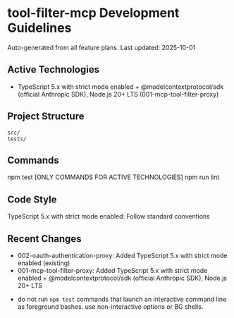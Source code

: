 # tool-filter-mcp Development Guidelines

Auto-generated from all feature plans. Last updated: 2025-10-01

## Active Technologies
- TypeScript 5.x with strict mode enabled + @modelcontextprotocol/sdk (official Anthropic SDK), Node.js 20+ LTS (001-mcp-tool-filter-proxy)

## Project Structure
```
src/
tests/
```

## Commands
npm test [ONLY COMMANDS FOR ACTIVE TECHNOLOGIES] npm run lint

## Code Style
TypeScript 5.x with strict mode enabled: Follow standard conventions

## Recent Changes
- 002-oauth-authentication-proxy: Added TypeScript 5.x with strict mode enabled (existing)
- 001-mcp-tool-filter-proxy: Added TypeScript 5.x with strict mode enabled + @modelcontextprotocol/sdk (official Anthropic SDK), Node.js 20+ LTS

<!-- MANUAL ADDITIONS START -->
<!-- MANUAL ADDITIONS END -->
- do not run `npm test` commands that launch an interactive command line as foreground bashes. use non-interactive options or BG shells.
